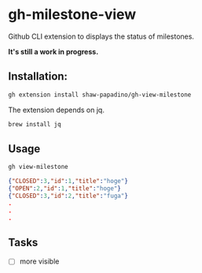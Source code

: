 # gh-milestone-view
Github CLI extension to displays the status of milestones.

**It's still a work in progress.**

## Installation:

```bash
gh extension install shaw-papadino/gh-view-milestone
```

The extension depends on jq.

```bash
brew install jq
```

## Usage

```bash
gh view-milestone
```

```json
{"CLOSED":3,"id":1,"title":"hoge"}
{"OPEN":2,"id":1,"title":"hoge"}
{"CLOSED":3,"id":2,"title":"fuga"}
.
.
.
```

## Tasks
- [ ] more visible
